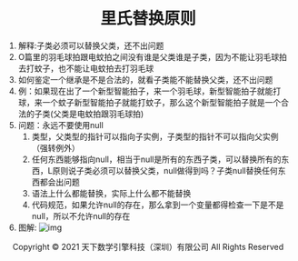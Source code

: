 # <center>里氏替换原则</center>

1. 解释:子类必须可以替换父类，还不出问题
2. O篇里的羽毛球拍跟电蚊拍之间没有谁是父类谁是子类，因为不能让羽毛球拍去打蚊子，也不能让电蚊拍去打羽毛球
3. 如何鉴定一个继承是不是合法的，就看子类能不能替换父类，还不出问题
4. 例：如果现在出了一个新型智能拍子，来一个羽毛球，新型智能拍子就能打球，来一个蚊子新型智能拍子就能打蚊子，那么这个新型智能拍子就是一个合法的子类(父类是电蚊拍跟羽毛球拍)
5. 问题：永远不要使用null   
    1. 类型，父类型的指针可以指向子实例，子类型的指针不可以指向父实例（强转例外）
    2. 任何东西能够指向null，相当于null是所有的东西子类，可以替换所有的东西，L原则说子类必须可以替换父类，null做得到吗？子类null替换任何东西都会出问题
    3. 语法上什么都能替换，实际上什么都不能替换
    4. 代码规范，如果允许null的存在，那么拿到一个变量都得检查一下是不是null，所以不允许null的存在
6. 图解:
![img](../img/soli.jpg )

<center> Copyright © 2021 天下数学引擎科技（深圳）有限公司 All Rights Reserved</center>
